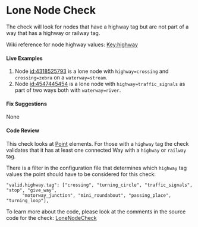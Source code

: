 # Lone Node Check

The check will look for nodes that have a highway tag but are not part of a way that has a highway or railway tag.


Wiki reference for node highway values: [Key:highway](https://wiki.openstreetmap.org/wiki/Key:highway)
#### Live Examples

1. Node [id:4318525793](https://www.openstreetmap.org/node/4318525793) is a lone node with `highway=crossing` and `crossing=zebra` on a `waterway=stream`.
2. Node [id:4547445454](https://www.openstreetmap.org/node/4547445454) is a lone node with `highway=traffic_signals` as part of two ways both with `waterway=river`.

#### Fix Suggestions

None

#### Code Review

This check looks at [Point](https://github.com/osmlab/atlas/blob/dev/src/main/java/org/openstreetmap/atlas/geography/atlas/items/Point.java) elements.
For those with a `highway` tag the check validates that it has at least one connected Way with a `highway` or `railway` tag.

There is a filter in the configuration file that determines which `highway` tag values the point should have to be 
considered for this check:
```
"valid.highway.tag": ["crossing", "turning_circle", "traffic_signals", "stop", "give_way", 
      "motorway_junction", "mini_roundabout", "passing_place", "turning_loop"],
```

To learn more about the code, please look at the comments in the source code for the check:
[LoneNodeCheck](../../src/main/java/org/openstreetmap/atlas/checks/validation/points/LoneNodeCheck.java)

